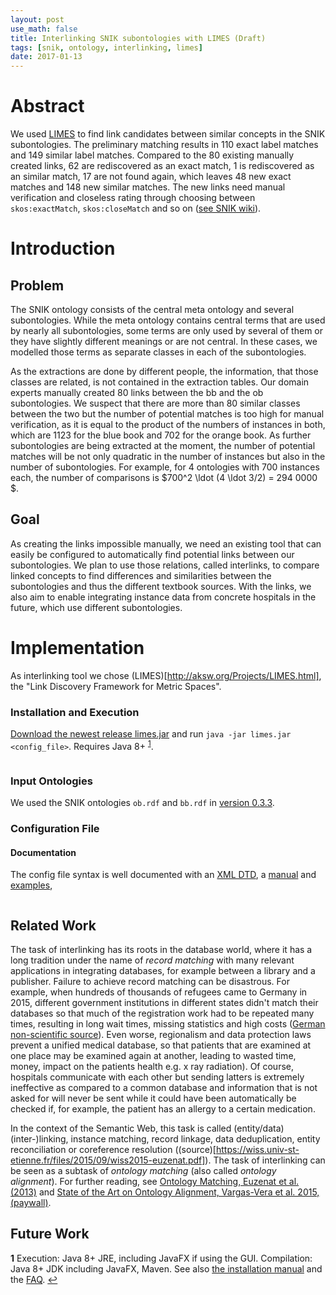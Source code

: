 ```yaml
---
layout: post
use_math: false
title: Interlinking SNIK subontologies with LIMES (Draft)
tags: [snik, ontology, interlinking, limes]
date: 2017-01-13
---
```


# Abstract
We used [LIMES](http://aksw.org/Projects/LIMES.html) to find link candidates between similar concepts in the SNIK subontologies.
The preliminary matching results in 110 exact label matches and 149 similar label matches.
Compared to the 80 existing manually created links, 62 are rediscovered as an exact match, 1 is rediscovered as an similar match, 17 are not found again, which leaves 48 new exact matches and 148 new similar matches.
The new links need manual verification and closeless rating through choosing between `skos:exactMatch`, `skos:closeMatch` and so on ([see SNIK wiki](https://wiki.imise.uni-leipzig.de/Projekte/SNIK/ontologie/extraktion/relationen)).

# Introduction
## Problem
The SNIK ontology consists of the central meta ontology and several subontologies.
While the meta ontology contains central terms that are used by nearly all subontologies, some terms are only used by several of them or they have slightly different meanings or are not central. 
In these cases, we modelled those terms as separate classes in each of the subontologies.

As the extractions are done by different people, the information, that those classes are related, is not contained in the extraction tables.
Our domain experts manually created 80 links between the bb and the ob subontologies.
We suspect that there are more than 80 similar classes between the two but the number of potential matches is too high for manual verification, as it is equal to the product of the numbers of instances in both, which are 1123 for the blue book and 702 for the orange book.
As further subontologies are being extracted at the moment, the number of potential matches will be not only quadratic in the number of instances but also in the number of subontologies.
For example, for 4 ontologies with 700 instances each, the number of comparisons is $700^2 \ldot (4 \ldot 3/2)  = 294 0000 $.

## Goal

As creating the links impossible manually, we need an existing tool that can easily be configured to automatically find potential links between our subontologies.
We plan to use those relations, called interlinks, to compare linked concepts to find differences and similarities between the subontologies and thus the different textbook sources. 
With the links, we also aim to enable integrating instance data from concrete hospitals in the future, which use different subontologies.

# Implementation

As interlinking tool we chose (LIMES)[http://aksw.org/Projects/LIMES.html], the "Link Discovery Framework for Metric Spaces".

### Installation and Execution
[Download the newest release limes.jar](https://github.com/AKSW/LIMES-dev/releases) and run `java -jar limes.jar <config_file>`. Requires Java 8+ <sup name="a1"><a href="#f1">1</a></sup>.

```
```

### Input Ontologies
We used the SNIK ontologies `ob.rdf` and `bb.rdf` in [version 0.3.3](https://github.com/IMISE/snik-ontology/tree/0.3.3).

### 
### Configuration File
#### Documentation
The config file syntax is well documented with an [XML DTD](https://git.informatik.uni-leipzig.de/aksw/LIMES-dev/raw/6df88d7e0afe8a29038825810df145ff264b0316/limes-core/resources/limes.dtd), a [manual](http://aksw.github.io/LIMES-dev/user_manual) and [examples](http://tarql.github.io/examples/), 

```
```

## Related Work
The task of interlinking has its roots in the database world, where it has a long tradition under the name of *record matching* with many relevant applications in integrating databases, for example between a library and a publisher.
Failure to achieve record matching can be disastrous.
For example, when hundreds of thousands of refugees came to Germany in 2015, different government institutions in different states didn't match their databases so that much of the registration work had to be repeated many times, resulting in long wait times, missing statistics and high costs ([German non-scientific source](http://www.wiwo.de/politik/deutschland/fluechtlingskrise-bundeslaender-machen-alle-ihr-eigenes-ding/12576060-2.html)).
Even worse, regionalism and data protection laws prevent a unified medical database, so that patients that are examined at one place may be examined again at another, leading to wasted time, money, impact on the patients health e.g. x ray radiation).
Of course, hospitals communicate with each other but sending latters is extremely ineffective as compared to a common database and information that is not asked for will never be sent while it could have been automatically be checked if, for example, the patient has an allergy to a certain medication.

In the context of the Semantic Web, this task is called (entity/data) (inter-)linking, instance matching, record linkage, data deduplication, entity reconciliation or coreference resolution ((source)[https://wiss.univ-st-etienne.fr/files/2015/09/wiss2015-euzenat.pdf]).
The task of interlinking can be seen as a subtask of *ontology matching* (also called *ontology alignment*).
For further reading, see [Ontology Matching, Euzenat et al. (2013)](http://link.springer.com/book/10.1007%2F978-3-642-38721-0) and [State of the Art on Ontology Alignment, Vargas-Vera et al. 2015, (paywall)](http://dl.acm.org/citation.cfm?id=2807068).


## Future Work



<b id="f1">1</b> Execution: Java 8+ JRE, including JavaFX if using the GUI. Compilation: Java 8+ JDK including JavaFX, Maven. See also [the installation manual](http://aksw.github.io/LIMES-dev/getting_started/installation.html) and the [FAQ](). [↩](#a1)
